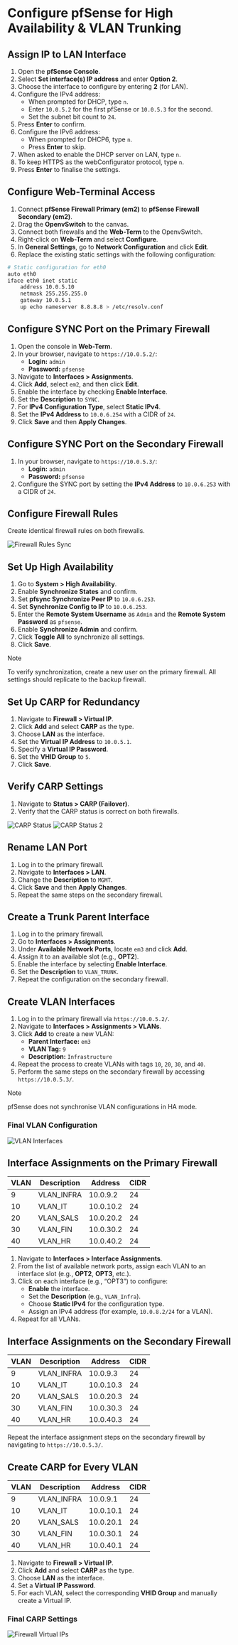 # Configure pfSense for High Availability & VLAN Trunking

## Assign IP to LAN Interface

1. Open the **pfSense Console**.
2. Select **Set interface(s) IP address** and enter **Option 2**.
3. Choose the interface to configure by entering **2** (for LAN).
4. Configure the IPv4 address:
   - When prompted for DHCP, type `n`.
   - Enter `10.0.5.2` for the first pfSense or `10.0.5.3` for the second.
   - Set the subnet bit count to `24`.
5. Press **Enter** to confirm.
6. Configure the IPv6 address:
   - When prompted for DHCP6, type `n`.
   - Press **Enter** to skip.
7. When asked to enable the DHCP server on LAN, type `n`.
8. To keep HTTPS as the webConfigurator protocol, type `n`.
9. Press **Enter** to finalise the settings.

## Configure Web-Terminal Access

1. Connect **pfSense Firewall Primary (em2)** to **pfSense Firewall Secondary (em2)**.
2. Drag the **OpenvSwitch** to the canvas.
3. Connect both firewalls and the **Web-Term** to the OpenvSwitch.
4. Right-click on **Web-Term** and select **Configure**.
5. In **General Settings**, go to **Network Configuration** and click **Edit**.
6. Replace the existing static settings with the following configuration:

```sh
# Static configuration for eth0
auto eth0
iface eth0 inet static
    address 10.0.5.10
    netmask 255.255.255.0
    gateway 10.0.5.1
    up echo nameserver 8.8.8.8 > /etc/resolv.conf
```

## Configure SYNC Port on the Primary Firewall

1. Open the console in **Web-Term**.
2. In your browser, navigate to `https://10.0.5.2/`:
   - **Login:** `admin`
   - **Password:** `pfsense`
3. Navigate to **Interfaces > Assignments**.
4. Click **Add**, select `em2`, and then click **Edit**.
5. Enable the interface by checking **Enable Interface**.
6. Set the **Description** to `SYNC`.
7. For **IPv4 Configuration Type**, select **Static IPv4**.
8. Set the **IPv4 Address** to `10.0.6.254` with a CIDR of `24`.
9. Click **Save** and then **Apply Changes**.

## Configure SYNC Port on the Secondary Firewall

1. In your browser, navigate to `https://10.0.5.3/`:
   - **Login:** `admin`
   - **Password:** `pfsense`
2. Configure the SYNC port by setting the **IPv4 Address** to `10.0.6.253` with a CIDR of `24`.

## Configure Firewall Rules

Create identical firewall rules on both firewalls.

![Firewall Rules Sync](images/firewall-rules-sync.png)

## Set Up High Availability

1. Go to **System > High Availability**.
2. Enable **Synchronize States** and confirm.
3. Set **pfsync Synchronize Peer IP** to `10.0.6.253`.
4. Set **Synchronize Config to IP** to `10.0.6.253`.
5. Enter the **Remote System Username** as `Admin` and the **Remote System Password** as `pfsense`.
6. Enable **Synchronize Admin** and confirm.
7. Click **Toggle All** to synchronize all settings.
8. Click **Save**.

> [!NOTE]
> To verify synchronization, create a new user on the primary firewall. All settings should replicate to the backup firewall.

## Set Up CARP for Redundancy

1. Navigate to **Firewall > Virtual IP**.
2. Click **Add** and select **CARP** as the type.
3. Choose **LAN** as the interface.
4. Set the **Virtual IP Address** to `10.0.5.1`.
5. Specify a **Virtual IP Password**.
6. Set the **VHID Group** to `5`.
7. Click **Save**.

## Verify CARP Settings

1. Navigate to **Status > CARP (Failover)**.
2. Verify that the CARP status is correct on both firewalls.

![CARP Status](images/status-carp.png)
![CARP Status 2](images/status-carp-2.png)

## Rename LAN Port

1. Log in to the primary firewall.
2. Navigate to **Interfaces > LAN**.
3. Change the **Description** to `MGMT`.
4. Click **Save** and then **Apply Changes**.
5. Repeat the same steps on the secondary firewall.

## Create a Trunk Parent Interface

1. Log in to the primary firewall.
2. Go to **Interfaces > Assignments**.
3. Under **Available Network Ports**, locate `em3` and click **Add**.
4. Assign it to an available slot (e.g., **OPT2**).
5. Enable the interface by selecting **Enable Interface**.
6. Set the **Description** to `VLAN_TRUNK`.
7. Repeat the configuration on the secondary firewall.

## Create VLAN Interfaces

1. Log in to the primary firewall via `https://10.0.5.2/`.
2. Navigate to **Interfaces > Assignments > VLANs**.
3. Click **Add** to create a new VLAN:
   - **Parent Interface:** `em3`
   - **VLAN Tag:** `9`
   - **Description:** `Infrastructure`
4. Repeat the process to create VLANs with tags `10`, `20`, `30`, and `40`.
5. Perform the same steps on the secondary firewall by accessing `https://10.0.5.3/`.

> [!NOTE]
> pfSense does not synchronise VLAN configurations in HA mode.

### Final VLAN Configuration

![VLAN Interfaces](images/interfaces-vlans.png)

## Interface Assignments on the Primary Firewall

| **VLAN** | **Description** | **Address** | **CIDR** |
| -------- | --------------- | ----------- | -------- |
| 9        | VLAN_INFRA      | 10.0.9.2    | 24       |
| 10       | VLAN_IT         | 10.0.10.2   | 24       |
| 20       | VLAN_SALS       | 10.0.20.2   | 24       |
| 30       | VLAN_FIN        | 10.0.30.2   | 24       |
| 40       | VLAN_HR         | 10.0.40.2   | 24       |

1. Navigate to **Interfaces > Interface Assignments**.
2. From the list of available network ports, assign each VLAN to an interface slot (e.g., **OPT2**, **OPT3**, etc.).
3. Click on each interface (e.g., “OPT3”) to configure:
   - **Enable** the interface.
   - Set the **Description** (e.g., `VLAN_Infra`).
   - Choose **Static IPv4** for the configuration type.
   - Assign an IPv4 address (for example, `10.0.8.2/24` for a VLAN).
4. Repeat for all VLANs.

## Interface Assignments on the Secondary Firewall

| **VLAN** | **Description** | **Address** | **CIDR** |
| -------- | --------------- | ----------- | -------- |
| 9        | VLAN_INFRA      | 10.0.9.3    | 24       |
| 10       | VLAN_IT         | 10.0.10.3   | 24       |
| 20       | VLAN_SALS       | 10.0.20.3   | 24       |
| 30       | VLAN_FIN        | 10.0.30.3   | 24       |
| 40       | VLAN_HR         | 10.0.40.3   | 24       |

Repeat the interface assignment steps on the secondary firewall by navigating to `https://10.0.5.3/`.

## Create CARP for Every VLAN

| **VLAN** | **Description** | **Address** | **CIDR** |
| -------- | --------------- | ----------- | -------- |
| 9        | VLAN_INFRA      | 10.0.9.1    | 24       |
| 10       | VLAN_IT         | 10.0.10.1   | 24       |
| 20       | VLAN_SALS       | 10.0.20.1   | 24       |
| 30       | VLAN_FIN        | 10.0.30.1   | 24       |
| 40       | VLAN_HR         | 10.0.40.1   | 24       |

1. Navigate to **Firewall > Virtual IP**.
2. Click **Add** and select **CARP** as the type.
3. Choose **LAN** as the interface.
4. Set a **Virtual IP Password**.
5. For each VLAN, select the corresponding **VHID Group** and manually create a Virtual IP.

### Final CARP Settings

![Firewall Virtual IPs](images/firewall-virtual-ips.png)
